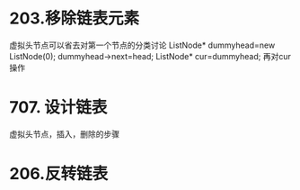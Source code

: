 # 203.移除链表元素
虚拟头节点可以省去对第一个节点的分类讨论
ListNode* dummyhead=new ListNode(0);
dummyhead->next=head;
ListNode* cur=dummyhead;
再对cur操作
# 707. 设计链表
虚拟头节点，插入，删除的步骤
# 206.反转链表
